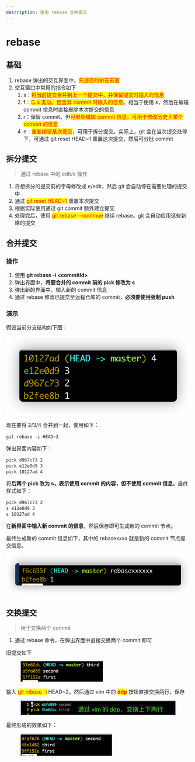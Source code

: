 ```yaml
---
description: 使用 rebase 合并提交
---
```


# rebase

## 基础

1. rebase 弹出的交互界面中，<mark style="color:red;">先提交的排在前面</mark>
2. 交互窗口中常用的指令如下
   1. s：<mark style="color:red;">将当前提交合并到上一个提交中，并保留提交时输入的信息</mark>
   2. f：<mark style="color:red;">与 s 类似，但舍弃 commit 时输入的信息</mark>。相当于使用 s，然后在编辑 commit 信息时直接删除本次提交的信息
   3. r：保留 commit，但<mark style="color:red;">可重新编辑 commit 信息。可用于修改历史上某个 commit 的信息</mark>
   4. e：<mark style="color:red;">重新编辑某次提交</mark>，可用于拆分提交。实际上，git 会在当次提交处停下，可通过 git reset HEAD\~1 重置这次提交，然后可分批 commit

## 拆分提交

> 通过 rebase 中的 edit/e 操作

1. 将想拆分的提交前的字母修改成 e/edit，然后 git 会自动停在需要处理的提交中
2. 通过 <mark style="color:red;">git reset HEAD\~1</mark> 重置本次提交
3. 根据实际使用通过 git commit 额外建立提交
4. 处理完后，使用 <mark style="color:red;">git rebase --continue</mark> 继续 rebase。git 会自动应用这些新建的提交

## 合并提交

### 操作

1. 使用 **git rebase -i \<commitId>**
2. 弹出界面中，**将要合并的 commit 前的 pick 修改为 s**
3. 弹出新的界面中，输入新的 commit 信息
4. 通过 rebase 修改已提交至远程仓库的 commit，**必须要使用强制 push**

### 演示

假设当前分支结构如下图：

![分支结构](img/log1.png)

现在要将 2/3/4 合并到一起，使用如下：

```
git rebase -i HEAD~3
```

弹出界面内容如下：

```
pick d967c73 2
pick e12e0d9 3
pick 10127ad 4
```

将**后两个 pick 改为 s，表示使用 commit 的内容，但不使用 commit 信息**。最终样式如下：

```
pick d967c73 2
s e12e0d9 3
s 10127ad 4
```

在**新界面中输入新 commit 的信息**，然后保存即可生成新的 commit 节点。

最终生成新的 commit 信息如下，其中的 rebasexxxx 就是新的 commit 节点提交信息。

![分支结构](img/log2.png)

## 交换提交

> 用于交换两个 commit

1. 通过 rebase 命令，在弹出界面中直接交换两个 commit 即可

旧提交如下

<figure><img src="../.gitbook/assets/image (3) (2).png" alt=""><figcaption></figcaption></figure>

输入 <mark style="color:red;">git rebase -i</mark> HEAD\~2，然后通过 vim 中的 <mark style="color:red;">**ddp**</mark> 按钮直接交换两行，保存

<figure><img src="../.gitbook/assets/image (4) (1).png" alt=""><figcaption></figcaption></figure>

最终形成的效果如下：

<figure><img src="../.gitbook/assets/image.png" alt=""><figcaption></figcaption></figure>
